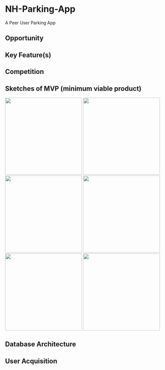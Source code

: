 # NH-Parking-App
A Peer User Parking App

## Opportunity

## Key Feature(s)

## Competition

## Sketches of MVP (minimum viable product)

<div>
	<img src="http://robbee.io/wp-content/uploads/2017/04/first-sketch.png" width="250"/>
	<img src="http://robbee.io/wp-content/uploads/2017/04/second-sketch.png" width="250"/>
	<img src="http://robbee.io/wp-content/uploads/2017/04/third-sketch-sketch.png" width="250"/>
	<img src="http://robbee.io/wp-content/uploads/2017/04/fourth-sketch-sketch.png" width="250"/>
	<img src="http://robbee.io/wp-content/uploads/2017/04/fifth-sketch-sketch.png" width="250"/>
	<img src="http://robbee.io/wp-content/uploads/2017/04/sixth-sketch-sketch.png" width="250"/>
</div>

## Database Architecture

## User Acquisition
